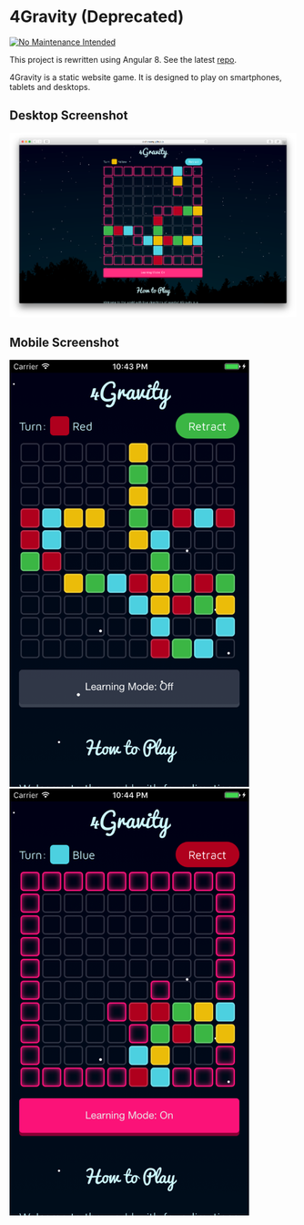 # 4Gravity (Deprecated)

[![No Maintenance Intended](http://unmaintained.tech/badge.svg)](http://unmaintained.tech/)

This project is rewritten using Angular 8. See the latest [repo](https://github.com/chonseng/four-gravity).

4Gravity is a static website game. It is designed to play on smartphones, tablets and desktops.

## Desktop Screenshot
![Desktop Screenshot](docs/images/desktop_screenshot.png)

## Mobile Screenshot

![Mobile Screenshot 1](docs/images/mobile_screenshot_1.png)
![Mobile Screenshot 2](docs/images/mobile_screenshot_2.png)